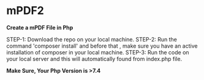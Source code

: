 # mPDF2

**Create a mPDF File in Php**

STEP-1: Download the repo on your local machine.
STEP-2: Run the command 'composer install' and before that , make sure you have an active installation of composer in your local machine.
STEP-3: Run the code on your local server and this will automatically found from index.php file.

**Make Sure, Your Php Version is >7.4**
